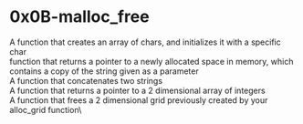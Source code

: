# 0x0B-malloc_free
A function that creates an array of chars, and initializes it with a specific char\
function that returns a pointer to a newly allocated space in memory, which contains a copy of the string given as a parameter\
A function that concatenates two strings\
A  function that returns a pointer to a 2 dimensional array of integers\
A function that frees a 2 dimensional grid previously created by your alloc_grid function\
